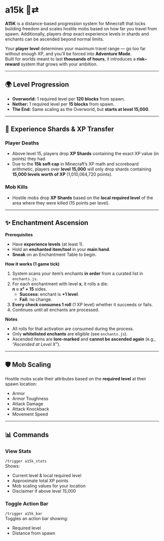 # a15k 🧪⇄
**A15K** is a distance-based progression system for Minecraft that locks building freedom and scales hostile mobs based on how far you travel from spawn.
Additionally, players drop exact experience levels in shards and enchants can be ascended beyond normal limits.

Your **player level** determines your maximum travel range — go too far without enough XP, and you’ll be forced into **Adventure Mode**.  
Built for worlds meant to last **thousands of hours**, it introduces a **risk–reward** system that grows with your ambition.

---

## 🌍 Level Progression
- **Overworld:** 1 required level per **120 blocks** from spawn.  
- **Nether:** 1 required level per **15 blocks** from spawn.  
- **The End:** Same scaling as the Overworld, but **starts at level 15,000**.

---

## 💎 Experience Shards & XP Transfer

### **Player Deaths**
- Above level 15, players drop **XP Shards** containing the exact XP value (in points) they had.  
- Due to the **15k soft cap** in Minecraft’s XP math and scoreboard arithmetic, players over **level 15,000** will only drop shards containing **15,000 levels worth of XP** (1,010,064,720 points).

### **Mob Kills**
- Hostile mobs drop **XP Shards** based on the **local required level** of the area where they were killed (15 points per level).

---

## ✨ Enchantment Ascension

**Prerequisites**
- Have **experience levels** (at least 1).  
- Hold an **enchanted item/tool** in your **main hand**.  
- **Sneak** on an Enchantment Table to begin.

**How it works (1 game tick)**
1. System scans your item’s enchants **in order** from a curated list in `enchants.js`.  
2. For each enchantment with level **x**, it rolls a die:  
   **n = x² + 15** sides.  
   - **Success:** enchant is **+1 level**.  
   - **Fail:** no change.  
3. **Every check consumes 1 roll** (1 XP level) whether it succeeds or fails.  
4. Continues until all enchants are processed.

**Notes**
- All rolls for that activation are consumed during the process.  
- Only **whitelisted enchants** are eligible (see `enchants.js`).  
- Ascended items are **lore-marked** and **cannot be ascended again** (e.g., *“Ascended at Level X”*).

---

## 🛡️ Mob Scaling
Hostile mobs scale their attributes based on the **required level** at their spawn location:

- Armor  
- Armor Toughness  
- Attack Damage  
- Attack Knockback  
- Movement Speed  

---

## 📊 Commands

### **View Stats**  
`/trigger a15k_stats`  
Shows:
- Current level & local required level  
- Approximate total XP points  
- Mob scaling values for your location  
- Disclaimer if above level 15,000  

### **Toggle Action Bar**  
`/trigger a15k_bar`  
Toggles an action bar showing:
- Required level  
- Distance from spawn  
